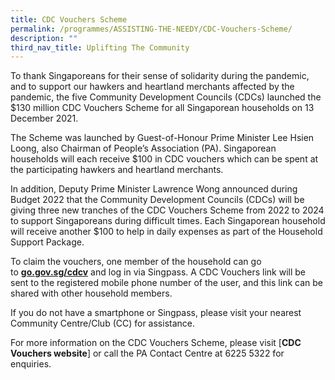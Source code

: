 ```yaml
---
title: CDC Vouchers Scheme
permalink: /programmes/ASSISTING-THE-NEEDY/CDC-Vouchers-Scheme/
description: ""
third_nav_title: Uplifting The Community
---
```

To thank Singaporeans for their sense of solidarity during the pandemic, and to support our hawkers and heartland merchants affected by the pandemic, the five Community Development Councils (CDCs) launched the $130 million CDC Vouchers Scheme for all Singaporean households on 13 December 2021. 

The Scheme was launched by Guest-of-Honour Prime Minister Lee Hsien Loong, also Chairman of People’s Association (PA). Singaporean households will each receive $100 in CDC vouchers which can be spent at the participating hawkers and heartland merchants.  
  
In addition, Deputy Prime Minister Lawrence Wong announced during Budget 2022 that the Community Development Councils (CDCs) will be giving three new tranches of the CDC Vouchers Scheme from 2022 to 2024 to support Singaporeans during difficult times. Each Singaporean household will receive another $100 to help in daily expenses as part of the Household Support Package.
  
To claim the vouchers, one member of the household can go to [**go.gov.sg/cdcv**](https://signup.redeem.gov.sg/campaign_df2e6812-0192-491e-b1cc-d9887600639e?lang=en-US) and log in via Singpass. A CDC Vouchers link will be sent to the registered mobile phone number of the user, and this link can be shared with other household members.   
  
If you do not have a smartphone or Singpass, please visit your nearest Community Centre/Club (CC) for assistance.  
  
For more information on the CDC Vouchers Scheme, please visit [**CDC Vouchers website**] or call the PA Contact Centre at 6225 5322 for enquiries.